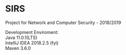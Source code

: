 # SIRS
Project for Network and Computer Security - 2018/2019

Development Enviroment:\
Java 11.0.1(LTS)\
IntelliJ IDEA 2018.2.5 (fyi)\
Maven 3.6.0
